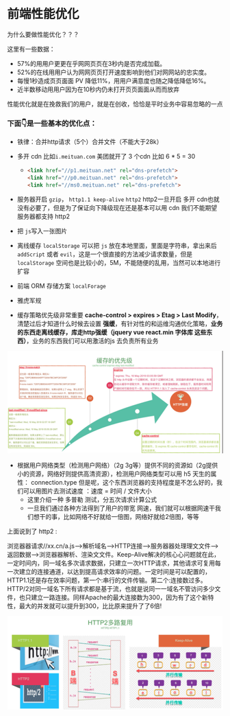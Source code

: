 # 前端性能优化

为什么要做性能优化？？？

这里有一些数据：

* 57%的⽤用户更更在乎⽹网⻚页在3秒内是否完成加载。
* 52%的在线⽤用户认为⽹网⻚页打开速度影响到他们对⽹网站的忠实度。
* 每慢1秒造成⻚页⾯面 PV 降低11%，⽤用户满意度也随之降低降低16%。
* 近半数移动⽤用户因为在10秒内仍未打开⻚页⾯面从⽽而放弃

性能优化就是在挽救我们的用户，就是在创收，恰恰是平时业务中容易忽略的一点

### 下面👇是一些基本的优化点：

* 铁律：合并http请求（5个）合并文件（不能大于28k）

* 多开 cdn 比如`i.meituan.com` 美团就开了 3 个cdn 比如 6 * 5 = 30

  * ```html
    <link href="//p1.meituan.net" rel="dns-prefetch">
    <link href="//p0.meituan.net" rel="dns-prefetch">
    <link href="//ms0.meituan.net" rel="dns-prefetch">
    ```

* 服务器开启 `gzip`， `http1.1 keep-alive` `http2` http2一旦开启 多开 cdn也就没有必要了，但是为了保证向下降级现在还是基本可以用 cdn 我们不能期望服务器都支持 http2
* 把  `js`写入一张图片
* 离线缓存 `localStorage` 可以把 `js` 放在本地里面，里面是字符串，拿出来后 `addScript` 或者 `evil`，这是一个很直接的方法减少请求数量，但是`localStorage` 空间也是比较小的，5M，不能随便的乱用，当然可以本地进行扩容
* 前端 ORM 存储方案 `localForage`

* 雅虎军规
* 缓存策略优先级非常重要 **cache-control > expires > Etag > Last Modify**，清楚过后才知道什么时候去设置 **强缓**，有针对性的和运维沟通优化策略，**业务的东西走离线缓存，库走http强缓（jquery vue react.min 字体库 这些东西）**，业务的东西我们可以用激活的js 去负责所有业务

![cache-priority](./assert/cache-priority.png)

* 根据用户网络类型（检测用户网络）（2g 3g等）提供不同的资源如（2g提供小的资源，网络好则提供高清资源），检测用户网络类型可以用 h5 天生的属性： connection.type 但是呢，这个东西浏览器的支持程度是不怎么好的，我们可以用图片去测试速度 ：速度 = 时间 / 文件大小
  * 这里介绍一种 多普勒 测试，分五次请求计算公式
  * 一旦我们通过各种方法得到了用户的带宽 网速，我们就可以根据网速干我们想干的事，比如网络不好就给一倍图，网络好就给2倍图，等等

上面说到了 http2 : 

浏览器器请求//xx.cn/a.js-->解析域名—>HTTP连接—>服务器器处理理⽂文件—>返回数据-->浏览器器解析、渲染⽂文件。Keep-Alive解决的核⼼心问题就在此，一定时间内，同一域名多次请求数据，只建⽴一次HTTP请求，其他请求可复用每一次建立的连接通道，以达到提高请求效率的问题。一定时间是可以配置的，HTTP1.1还是存在效率问题，第一个:串行的⽂件传输。第二个:连接数过多。HTTP/2对同一域名下所有请求都是基于流，也就是说同⼀一域名不管访问多少文件，也只建⽴一路连接。同样Apache的最大连接数为300，因为有了这个新特性，最大的并发就可以提升到300，⽐比原来提升了了6倍!

![http2](./assert/http2.png)